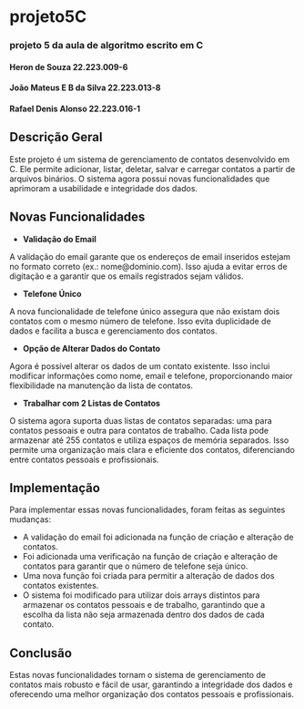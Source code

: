 # projeto5C
<h3>projeto 5 da aula de algoritmo escrito em C</h3>

<h4>Heron de Souza 22.223.009-6</h4>
<h4>João Mateus E B da Silva 22.223.013-8</h4>
<h4>Rafael Denis Alonso 22.223.016-1</h4>

<h2>Descrição Geral</h2>
    <p>Este projeto é um sistema de gerenciamento de contatos desenvolvido em C. Ele permite adicionar, listar, deletar, salvar e carregar contatos a partir de arquivos binários. O sistema agora possui novas funcionalidades que aprimoram a usabilidade e integridade dos dados.</p>

  <h2>Novas Funcionalidades</h2>
    <ul>
        <li><strong>Validação do Email</strong></li>
    </ul>
    <p>A validação do email garante que os endereços de email inseridos estejam no formato correto (ex.: nome@dominio.com). Isso ajuda a evitar erros de digitação e a garantir que os emails registrados sejam válidos.</p>

  <ul>
        <li><strong>Telefone Único</strong></li>
    </ul>
    <p>A nova funcionalidade de telefone único assegura que não existam dois contatos com o mesmo número de telefone. Isso evita duplicidade de dados e facilita a busca e gerenciamento dos contatos.</p>

  <ul>
        <li><strong>Opção de Alterar Dados do Contato</strong></li>
    </ul>
    <p>Agora é possível alterar os dados de um contato existente. Isso inclui modificar informações como nome, email e telefone, proporcionando maior flexibilidade na manutenção da lista de contatos.</p>

  <ul>
        <li><strong>Trabalhar com 2 Listas de Contatos</strong></li>
    </ul>
    <p>O sistema agora suporta duas listas de contatos separadas: uma para contatos pessoais e outra para contatos de trabalho. Cada lista pode armazenar até 255 contatos e utiliza espaços de memória separados. Isso permite uma organização mais clara e eficiente dos contatos, diferenciando entre contatos pessoais e profissionais.</p>

  <h2>Implementação</h2>
    <p>Para implementar essas novas funcionalidades, foram feitas as seguintes mudanças:</p>
    <ul>
        <li>A validação do email foi adicionada na função de criação e alteração de contatos.</li>
        <li>Foi adicionada uma verificação na função de criação e alteração de contatos para garantir que o número de telefone seja único.</li>
        <li>Uma nova função foi criada para permitir a alteração de dados dos contatos existentes.</li>
        <li>O sistema foi modificado para utilizar dois arrays distintos para armazenar os contatos pessoais e de trabalho, garantindo que a escolha da lista não seja armazenada dentro dos dados de cada contato.</li>
    </ul>

  <h2>Conclusão</h2>
    <p>Estas novas funcionalidades tornam o sistema de gerenciamento de contatos mais robusto e fácil de usar, garantindo a integridade dos dados e oferecendo uma melhor organização dos contatos pessoais e profissionais.</p>
